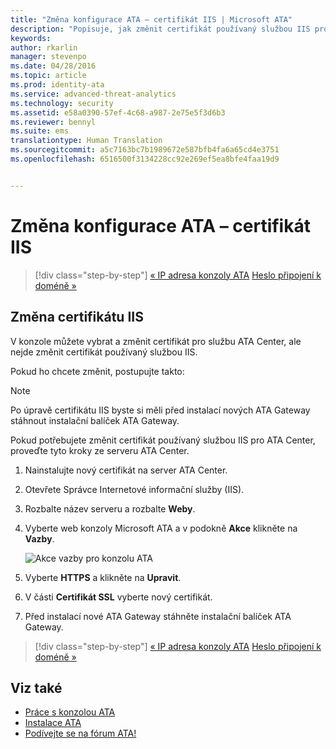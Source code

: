 ```yaml
---
title: "Změna konfigurace ATA – certifikát IIS | Microsoft ATA"
description: "Popisuje, jak změnit certifikát používaný službou IIS pro ATA Center."
keywords: 
author: rkarlin
manager: stevenpo
ms.date: 04/28/2016
ms.topic: article
ms.prod: identity-ata
ms.service: advanced-threat-analytics
ms.technology: security
ms.assetid: e58a0390-57ef-4c68-a987-2e75e5f3d6b3
ms.reviewer: bennyl
ms.suite: ems
translationtype: Human Translation
ms.sourcegitcommit: a5c7163bc7b1989672e587bfb4fa6a65cd4e3751
ms.openlocfilehash: 6516500f3134228cc92e269ef5ea8bfe4faa19d9


---
```


# Změna konfigurace ATA – certifikát IIS

>[!div class="step-by-step"]
[« IP adresa konzoly ATA](modifying-ata-config-consoleip.md)
[Heslo připojení k doméně »](modifying-ata-config-dcpassword.md)

## Změna certifikátu IIS
V konzole můžete vybrat a změnit certifikát pro službu ATA Center, ale nejde změnit certifikát používaný službou IIS.

Pokud ho chcete změnit, postupujte takto:

> [!NOTE]
> Po úpravě certifikátu IIS byste si měli před instalací nových ATA Gateway stáhnout instalační balíček ATA Gateway.

Pokud potřebujete změnit certifikát používaný službou IIS pro ATA Center, proveďte tyto kroky ze serveru ATA Center.

1.  Nainstalujte nový certifikát na server ATA Center.

2.  Otevřete Správce Internetové informační služby (IIS).

3.  Rozbalte název serveru a rozbalte **Weby**.

4.  Vyberte web konzoly Microsoft ATA a v podokně **Akce** klikněte na **Vazby**.

    ![Akce vazby pro konzolu ATA](media/ATA-console-change-IP-bindings.jpg)

5.  Vyberte **HTTPS** a klikněte na **Upravit**.

6.  V části **Certifikát SSL** vyberte nový certifikát.

7.  Před instalací nové ATA Gateway stáhněte instalační balíček ATA Gateway.

>[!div class="step-by-step"]
[« IP adresa konzoly ATA](modifying-ata-config-consoleip.md)
[Heslo připojení k doméně »](modifying-ata-config-dcpassword.md)

## Viz také
- [Práce s konzolou ATA](working-with-ata-console.md)
- [Instalace ATA](install-ata.md)
- [Podívejte se na fórum ATA!](https://social.technet.microsoft.com/Forums/security/home?forum=mata)



<!--HONumber=Jul16_HO3-->


